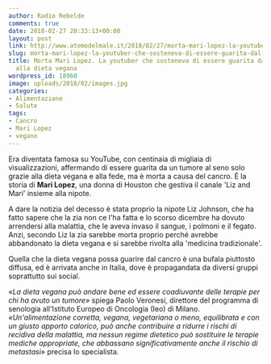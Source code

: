 ```yaml
---
author: Radio Rebelde
comments: true
date: 2018-02-27 20:33:13+00:00
layout: post
link: http://www.atomodelmale.it/2018/02/27/morta-mari-lopez-la-youtuber-che-sosteneva-di-essere-guarita-dal-cancro-grazie-alla-dieta-vegana/
slug: morta-mari-lopez-la-youtuber-che-sosteneva-di-essere-guarita-dal-cancro-grazie-alla-dieta-vegana
title: Morta Mari Lopez. La youtuber che sosteneva di essere guarita dal cancro grazie
  alla dieta vegana
wordpress_id: 18960
image: uploads/2018/02/images.jpg
categories:
- Alimentazione
- Salute
tags:
- Cancro
- Mari Lopez
- vegano
---
```


Era diventata famosa su YouTube, con centinaia di migliaia di visualizzazioni, affermando di essere guarita da un tumore al seno solo grazie alla dieta vegana e alla fede, ma è morta a causa del cancro. È la storia di **Mari Lopez**, una donna di Houston che gestiva il canale 'Liz and Mari' insieme alla nipote.

A dare la notizia del decesso è stata proprio la nipote Liz Johnson, che ha fatto sapere che la zia non ce l'ha fatta e lo scorso dicembre ha dovuto arrendersi alla malattia, che le aveva invaso il sangue, i polmoni e il fegato. Anzi, secondo Liz la zia sarebbe morta proprio perché avrebbe abbandonato la dieta vegana e si sarebbe rivolta alla 'medicina tradizionale'.

Quella che la dieta vegana possa guarire dal cancro è una bufala piuttosto diffusa, ed è arrivata anche in Italia, dove è propagandata da diversi gruppi soprattutto sui social.

_«La dieta vegana può andare bene ed essere coadiuvante delle terapie per chi ha avuto un tumore»_ spiega Paolo Veronesi, direttore del programma di senologia all'Istituto Europeo di Oncologia (Ieo) di Milano. _«Un'alimentazione corretta, vegana, vegetariana o meno, equilibrata e con un giusto apporto calorico, può anche contribuire a ridurre i rischi di recidiva della malattia, ma nessun regime dietetico può sostituire le terapie mediche appropriate, che abbassano significativamente anche il rischio di metastasi»_ precisa lo specialista.
